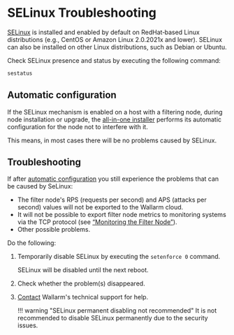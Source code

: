 [link-selinux]:     https://www.redhat.com/en/topics/linux/what-is-selinux
[doc-monitoring]:   monitoring/intro.md

# SELinux Troubleshooting

[SELinux][link-selinux] is installed and enabled by default on RedHat‑based Linux distributions (e.g., CentOS or Amazon Linux 2.0.2021x and lower). SELinux can also be installed on other Linux distributions, such as Debian or Ubuntu.

Check SELinux presence and status by executing the following command:

``` bash
sestatus
```

## Automatic configuration

If the SELinux mechanism is enabled on a host with a filtering node, during node installation or upgrade, the [all-in-one installer](../installation/inline/compute-instances/linux/all-in-one.md) performs its automatic configuration for the node not to interfere with it.

This means, in most cases there will be no problems caused by SELinux.

## Troubleshooting

If after [automatic configuration](#automatic-configuration) you still experience the problems that can be caused by SeLinux:

* The filter node's RPS (requests per second) and APS (attacks per second) values will not be exported to the Wallarm cloud.
* It will not be possible to export filter node metrics to monitoring systems via the TCP protocol (see [“Monitoring the Filter Node”][doc-monitoring]).
* Other possible problems.

Do the following:

1. Temporarily disable SELinux by executing the `setenforce 0` command.

    SELinux will be disabled until the next reboot.

1. Check whether the problem(s) disappeared.
1. [Contact](mailto:support@wallarm.com) Wallarm's technical support for help.

    !!! warning "SELinux permanent disabling not recommended"
        It is not recommended to disable SELinux permanently due to the security issues.
